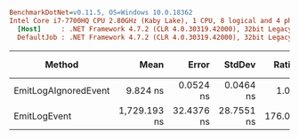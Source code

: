 ``` ini

BenchmarkDotNet=v0.11.5, OS=Windows 10.0.18362
Intel Core i7-7700HQ CPU 2.80GHz (Kaby Lake), 1 CPU, 8 logical and 4 physical cores
  [Host]     : .NET Framework 4.7.2 (CLR 4.0.30319.42000), 32bit LegacyJIT-v4.8.4010.0
  DefaultJob : .NET Framework 4.7.2 (CLR 4.0.30319.42000), 32bit LegacyJIT-v4.8.4010.0


```
|               Method |         Mean |      Error |     StdDev |  Ratio | RatioSD |  Gen 0 | Gen 1 | Gen 2 | Allocated |
|--------------------- |-------------:|-----------:|-----------:|-------:|--------:|-------:|------:|------:|----------:|
| EmitLogAIgnoredEvent |     9.824 ns |  0.0524 ns |  0.0464 ns |   1.00 |    0.00 |      - |     - |     - |         - |
|         EmitLogEvent | 1,729.193 ns | 32.4376 ns | 28.7551 ns | 176.03 |    3.14 | 0.0687 |     - |     - |     216 B |
